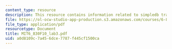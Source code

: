 ```yaml
---
content_type: resource
description: This resource contains information related to simpledb transactions.
file: https://ol-ocw-studio-app-production.s3.amazonaws.com/courses/6-830-database-systems-fall-2010/a0d8109c7a456dce7787f445cf1500ca_MIT6_830F10_lab3.pdf
file_type: application/pdf
resourcetype: Document
title: MIT6_830F10_lab3.pdf
uid: a0d8109c-7a45-6dce-7787-f445cf1500ca
---
```

